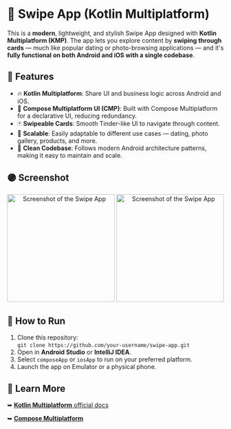 <h1>🌟 Swipe App (Kotlin Multiplatform)</h1>

<p>This is a <strong>modern</strong>, lightweight, and stylish Swipe App designed with <strong>Kotlin Multiplatform (KMP)</strong>.
The app lets you explore content by <strong>swiping through cards</strong> — much like popular dating or photo-browsing applications — and it's <strong>fully functional on both Android and iOS with a single codebase</strong>.
</p>

<h2>🚀 Features</h2>

<ul>
  <li>🔥 <strong>Kotlin Multiplatform</strong>: Share UI and business logic across Android and iOS.</li>
  <li>🎨 <strong>Compose Multiplatform UI (CMP)</strong>: Built with Compose Multiplatform for a declarative UI, reducing redundancy.</li>
  <li>🃏 <strong>Swipeable Cards</strong>: Smooth Tinder-like UI to navigate through content.</li>
  <li>🚀 <strong>Scalable</strong>: Easily adaptable to different use cases — dating, photo gallery, products, and more.</li>
  <li>🧹 <strong>Clean Codebase</strong>: Follows modern Android architecture patterns, making it easy to maintain and scale.</li>
</ul>

<h2>🟣 Screenshot</h2>

<p align="center">
  <img src="https://github.com/user-attachments/assets/240995ee-20e1-4f61-a3dc-47d956b023d7" alt="Screenshot of the Swipe App" width="250">
  <img src="https://github.com/user-attachments/assets/30e1d63d-2537-45cb-b801-0b8d6b6a3891" alt="Screenshot of the Swipe App" width="250">
</p>

<h2>📝 How to Run</h2>

<ol>
  <li>Clone this repository:<br>
    <code>git clone https://github.com/your-username/swipe-app.git</code></li>
  <li>Open in <strong>Android Studio</strong> or <strong>IntelliJ IDEA</strong>.</li>
  <li>Select <code>composeApp</code> or <code>iosApp</code> to run on your preferred platform.</li>
  <li>Launch the app on Emulator or a physical phone.</li>
</ol>

<h2>📘 Learn More</h2>

<p>➥ <a href="https://www.jetbrains.com/help/kotlin-multiplatform-dev/get-started.html"><strong>Kotlin Multiplatform</strong> official docs</a></p>
<p>➥ <a href="https://www.jetbrains.com/lp/compose-multiplatform/"><strong>Compose Multiplatform</strong></a></p>

